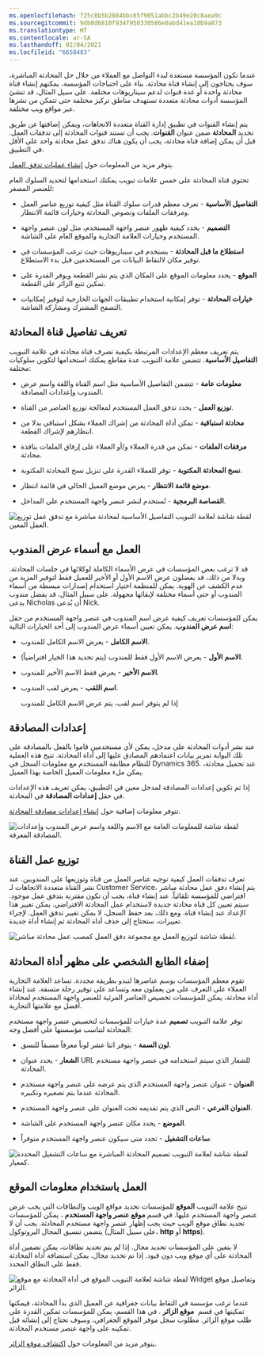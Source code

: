 ```yaml
---
ms.openlocfilehash: 725c8b5b2884bbc65f9051abbc2b49e20c8aea9c
ms.sourcegitcommit: 9db0d6810f934f950330586e0abd41ea18b9a873
ms.translationtype: HT
ms.contentlocale: ar-SA
ms.lasthandoff: 02/04/2021
ms.locfileid: "6658483"
---
```

عندما تكون المؤسسة مستعدة لبدء التواصل مع العملاء من خلال حل المحادثة المباشرة، سوف يحتاجون إلى إنشاء قناة محادثة. بناء على احتياجات المؤسسة، يمكنهم إنشاء قناة محادثة واحدة أو عدة قنوات لدعم سيناريوهات مختلفة. على سبيل المثال، قد تنشئ المؤسسة أدوات محادثة متعددة تستهدف مناطق تركيز مختلفة حتى تتمكن من نشرها عبر مواقع ويب مختلفة.  

يتم إنشاء القنوات في تطبيق إدارة القناة متعددة الاتجاهات، ويمكن إضافتها عن طريق تحديد **المحادثة** ضمن عنوان **القنوات**.  يجب أن تستند قنوات المحادثة إلى تدفقات العمل. قبل أن يمكن إضافة قناة محادثة، يجب أن يكون هناك تدفق عمل محادثة واحد على الأقل في التطبيق.  

يتوفر مزيد من المعلومات حول [إنشاء عمليات تدفق العمل](https://docs.microsoft.com/dynamics365/omnichannel/administrator/work-streams-introduction#create-a-work-stream/?azure-portal=true). 

تحتوي قناة المحادثة على خمس علامات تبويب يمكنك استخدامها لتحديد السلوك العام للعنصر المصغر:

-   **التفاصيل الأساسية** - تعرف معظم قدرات سلوك القناة مثل كيفية توزيع عناصر العمل ومرفقات الملفات ونصوص المحادثة وخيارات قائمة الانتظار.

-   **التصميم** - يحدد كيفية ظهور عنصر واجهة المستخدم، مثل لون عنصر واجهة المستخدم وخيارات العلامة التجارية والموقع العام على الشاشة.

-   **استطلاع ما قبل المحادثة** - يستخدم في سيناريوهات حيث ترغب المؤسسات في توفير مكان لالتقاط البيانات من المستخدمين قبل بدء الاستطلاع.

-   **الموقع** - يحدد معلومات الموقع على المكان الذي يتم نشر القطعة ويوفر القدرة على تمكين تتبع الزائر على القطعة.

-   **خيارات المحادثة** - توفر إمكانية استخدام تطبيقات الجهات الخارجية لتوفير إمكانيات التصفح المشترك ومشاركة الشاشة.  

## <a name="define-chat-channel-details"></a>تعريف تفاصيل قناة المحادثة

يتم تعريف معظم الإعدادات المرتبطة بكيفية تصرف قناة محادثة في علامة التبويب **التفاصيل الأساسية**. تتضمن علامة التبويب عدة مقاطع يمكنك استخدامها لتكوين سلوكيات مختلفة:

-   **معلومات عامة** - تتضمن التفاصيل الأساسية مثل اسم القناة واللغة واسم عرض المندوب وإعدادات المصادقة.

-   **توزيع العمل** - يحدد تدفق العمل المستخدم لمعالجة توزيع العناصر من القناة.

-   **محادثة استباقية** - تمكن أداة المحادثة من إشراك العملاء بشكل استباقي بدلا من انتظارهم لإشراك القطعة.

-   **مرفقات الملفات** - تمكن من قدرة العملاء و/أو العملاء على إرفاق الملفات بنافذة محادثة.

-   **نسخ المحادثة المكتوبة** - توفر للعملاء القدرة على تنزيل نسخ المحادثة المكتوبة.

-   **موضع قائمة الانتظار** - يعرض موضع العميل الحالي في قائمة انتظار.

-   **القصاصة البرمجية** - تُستخدم لنشر عنصر واجهة المستخدم على المداخل.

![لقطة شاشة لعلامة التبويب التفاصيل الأساسية لمحادثة مباشرة مع تدفق عمل توزيع العمل المعين.](../media/chat-2-1.png)

## <a name="work-with-agent-display-names"></a>العمل مع أسماء عرض المندوب

قد لا ترغب بعض المؤسسات في عرض الأسماء الكاملة لوكلائها في جلسات المحادثة. وبدلا من ذلك، قد يفضلون عرض الاسم الأول أو الأخير للعميل فقط لتوفير المزيد من عدم الكشف عن الهوية. يمكن للمنظمة اختيار استخدام إصدارات مبسطة من أسماء المندوب أو حتى أسماء مختلفة لإبقائها مجهولة. على سبيل المثال، قد يفضل مندوب يدعى Nicholas أن يُدعى Nick.  

يمكن للمؤسسات تعريف كيفية عرض اسم المندوب في عنصر واجهة المستخدم من حقل **اسم عرض المندوب**. يمكن تعيين أسماء عرض المندوب إلى أحد الخيارات التالية:

-   **الاسم الكامل** - يعرض الاسم الكامل للمندوب.

-   **الاسم الأول** - يعرض الاسم الأول فقط للمندوب (يتم تحديد هذا الخيار افتراضياً).

-   **الاسم الأخير** - يعرض فقط الاسم الأخير للمندوب.

-   **اسم اللقب** - يعرض لقب المندوب.

    إذا لم يتوفر اسم لقب، يتم عرض الاسم الكامل للمندوب

## <a name="authentication-settings"></a>إعدادات المصادقة

عند نشر أدوات المحادثة على مدخل، يمكن لأي مستخدمين قاموا بالفعل بالمصادقة على تلك البوابة تمرير بيانات اعتمادهم المصادق عليها إلى أداة المحادثة. تتيح هذه العملية للنظام مطابقة المستخدم مع معلومات السجل في Dynamics 365. عند تحميل محادثة، يمكن ملء معلومات العميل الخاصة بهذا العميل.  

إذا تم تكوين إعدادات المصادقة لمدخل معين في التطبيق، يمكن تعريف هذه الإعدادات في حقل **إعدادات المصادقة** في المحادثة.  

تتوفر معلومات إضافية حول [إنشاء إعدادات مصادقة المحادثة](https://docs.microsoft.com/dynamics365/omnichannel/administrator/create-chat-auth-settings/?azure-portal=true). 

![لقطة شاشة للمعلومات العامة مع الاسم واللغة واسم عرض المندوب وإعدادات المصادقة المعرفة.](../media/chat-2-2.png)

## <a name="channel-work-distribution"></a>توزيع عمل القناة

تعرف تدفقات العمل كيفية توجيه عناصر العمل من قناة وتوزيعها على المندوبين. عند نشر القناة متعددة الاتجاهات لـ Customer Service، يتم إنشاء دفق عمل محادثة مباشر افتراضي للمؤسسة تلقائياً. عند إنشاء قناة، يجب أن تكون مقترنة بتدفق عمل موجود. سيتم تعيين كل قناة محادثة جديدة لاستخدام عمل المحادثة الافتراضي. يمكن تغيير هذا الإعداد عند إنشاء قناة.
ومع ذلك، بعد حفظ السجل، لا يمكن تغيير تدفق العمل. لإجراء تغييرات، ستحتاج إلى حذف أداة المحادثة ثم إنشاء أداة جديدة.

![لقطة شاشة لتوزيع العمل مع مجموعة دفق العمل كمصب عمل محادثة مباشر.](../media/chat-2-3.png)

## <a name="personalize-a-chat-widgets-appearance"></a>إضفاء الطابع الشخصي على مظهر أداة المحادثة

تقوم معظم المؤسسات بوسم عناصرها لتبدو بطريقة محددة. تساعد العلامة التجارية العملاء على التعرف على من يعملون معه وتساعد على توفير رحلة متسقة. عند إنشاء أداة محادثة، يمكن للمؤسسات تخصيص العناصر المرئية للعنصر واجهة المستخدم لمحاذاة أفضل مع علامتها التجارية.  

توفر علامة التبويب **تصميم** عدة خيارات للمؤسسات لتخصيص عنصر واجهة مستخدم المحادثة لتناسب مؤسستها على أفضل وجه:

-   **لون السمة** - يتوفر اثنا عشر لوناً معرفاً مسبقاً للنسق.

-   **الشعار** - يحدد عنوان URL للشعار الذي سيتم استخدامه في عنصر واجهة مستخدم المحادثة.

-   **العنوان** - عنوان عنصر واجهة المستخدم الذي يتم عرضه على عنصر واجهة مستخدم المحادثة عندما يتم تصغيره وتكبيره.

-   **العنوان الفرعي** - النص الذي يتم تقديمه تحت العنوان على عنصر واجهة المستخدم.

-   **الموضع** - يحدد مكان عنصر واجهة المستخدم على الشاشة.

-   **ساعات التشغيل** - تحدد متى سيكون عنصر واجهة المستخدم متوفراً.

![لقطة شاشة لعلامة التبويب تصميم المحادثة المباشرة مع ساعات التشغيل المحددة كمعيار.](../media/chat-2-4.png)

## <a name="work-with-location-information"></a>‏‫العمل باستخدام معلومات الموقع

تتيح علامة التبويب **الموقع** للمؤسسات تحديد مواقع الويب والنطاقات التي يجب عرض عنصر واجهة المستخدم عليها. في قسم **موقع عنصر واجهة المستخدم** ، يمكن للمؤسسات تحديد نطاق موقع الويب حيث يجب إظهار عنصر واجهة مستخدم المحادثة. يجب أن لا يتضمن تنسيق المجال البروتوكول (على سبيل المثال، **http** أو **https**).

لا يتعين على المؤسسات تحديد مجال. إذا لم يتم تحديد نطاقات، يمكن تضمين أداة المحادثة على أي موقع ويب دون قيود. إذا تم تحديد مجال، يمكن استضافة أداة المحادثة فقط على النطاق المحدد.

![لقطة شاشة لعلامة التبويب الموقع في أداة المحادثة مع موقع Widget وتفاصيل موقع الزائر.](../media/chat-2-5.png)

عندما ترغب مؤسسة في التقاط بيانات جغرافية عن العميل الذي بدأ المحادثة، فيمكنها تمكينها في قسم  **موقع الزائر** . في هذا القسم، يمكن للمؤسسات تمكين القدرة على طلب موقع الزائر. مطلوب سجل موفر الموقع الجغرافي، وسوف تحتاج إلى إنشائه قبل تمكينه على واجهة عنصر مستخدم المحادثة.

يتوفر مزيد من المعلومات حول [اكتشاف موقع الزائر](https://docs.microsoft.com/dynamics365/omnichannel/administrator/geo-location-provider/?azure-portal=true).
